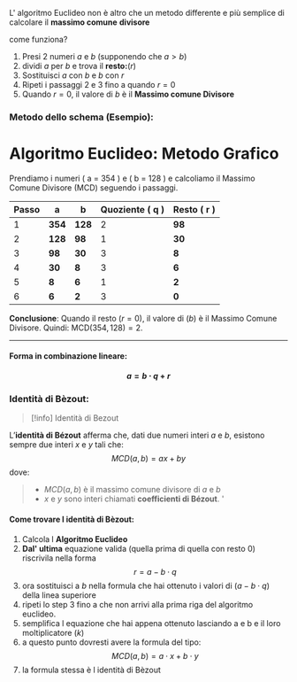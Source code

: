 L' algoritmo Euclideo non è altro che un metodo differente e più semplice di calcolare il **massimo comune** **divisore** 

come funziona?
1. Presi 2 numeri $a$ e $b$ (supponendo che $a>b$)
2. dividi $a$ per $b$  e trova il **resto:**($r$)
3. Sostituisci $a$ con $b$ e $b$ con $r$
4. Ripeti i passaggi 2 e 3 fino a quando $r=0$
5. Quando $r=0$, il valore di $b$ è il **Massimo comune Divisore**

### Metodo dello schema (Esempio):
# Algoritmo Euclideo: Metodo Grafico

Prendiamo i numeri \( a = 354 \) e \( b = 128 \) e calcoliamo il Massimo Comune Divisore (MCD) seguendo i passaggi.

| Passo | a       | b       | Quoziente ( q ) | Resto ( r ) |
| ----- | ------- | ------- | --------------- | ----------- |
| 1     | **354** | **128** | 2               | **98**      |
| 2     | **128** | **98**  | 1               | **30**      |
| 3     | **98**  | **30**  | 3               | **8**       |
| 4     | **30**  | **8**   | 3               | **6**       |
| 5     | **8**   | **6**   | 1               | **2**       |
| 6     | **6**   | **2**   | 3               | **0**       |

**Conclusione**: Quando il resto $( r = 0 )$, il valore di $( b )$ è il Massimo Comune Divisore. Quindi:     $\text{MCD}(354, 128) = 2.$

---
#### **Forma in combinazione lineare:**
**$$a=b⋅q+r$$**
### Identità di Bèzout:
> [!info] Identità di Bezout
> 
L’**identità di Bézout** afferma che, dati due numeri interi $a$ e $b$, esistono sempre due interi $x$ e $y$ tali che:
$$MCD(a,b)=ax+by$$
dove:
> - $MCD(a,b)$ è il massimo comune divisore di $a$ e $b$
> - $x$ e $y$ sono interi chiamati **coefficienti di Bézout**.
'

#### Come trovare l identità di Bèzout:
1. Calcola l **Algoritmo Euclideo**
2. **Dal' ultima** equazione valida (quella prima di quella con resto 0) riscrivila nella forma $$r=a-b\cdot q$$
3. ora sostituisci a $b$ nella formula che hai ottenuto i valori di $(a-b\cdot q)$ della linea superiore
4. ripeti lo step 3 fino a che non arrivi alla prima riga del algoritmo euclideo.
5. semplifica l equazione che hai appena ottenuto lasciando a e b  e il loro moltiplicatore $(k)$ 
6. a questo punto dovresti avere la formula del tipo: $$MCD(a,b)=a\cdot x+b\cdot y$$
7. la formula stessa è l identità di Bèzout